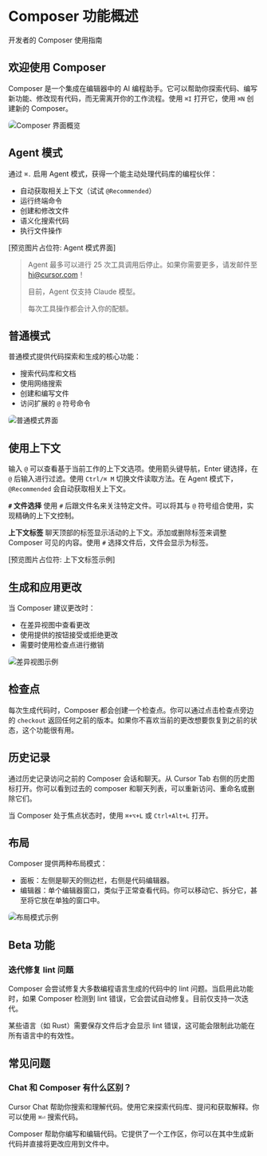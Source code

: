 # Composer 功能概述

开发者的 Composer 使用指南

## 欢迎使用 Composer

Composer 是一个集成在编辑器中的 AI 编程助手。它可以帮助你探索代码、编写新功能、修改现有代码，而无需离开你的工作流程。使用 `⌘I` 打开它，使用 `⌘N` 创建新的 Composer。

<img src="https://mintlify.s3.us-west-1.amazonaws.com/cursor/images/composer/empty-composer.png" style="max-width: 100%; border-radius: 8px;" alt="Composer 界面概览" />

## Agent 模式

通过 `⌘.` 启用 Agent 模式，获得一个能主动处理代码库的编程伙伴：

- 自动获取相关上下文（试试 `@Recommended`）
- 运行终端命令
- 创建和修改文件
- 语义化搜索代码
- 执行文件操作

[预览图片占位符: Agent 模式界面]

> Agent 最多可以进行 25 次工具调用后停止。如果你需要更多，请发邮件至 hi@cursor.com！
>
> 目前，Agent 仅支持 Claude 模型。
>
> 每次工具操作都会计入你的配额。

## 普通模式

普通模式提供代码探索和生成的核心功能：

- 搜索代码库和文档
- 使用网络搜索
- 创建和编写文件
- 访问扩展的 `@` 符号命令

<img src="https://mintlify.s3.us-west-1.amazonaws.com/cursor/images/context/@-symbols-basics.png" style="max-width: 100%; border-radius: 8px;" alt="普通模式界面" />

## 使用上下文

输入 `@` 可以查看基于当前工作的上下文选项。使用箭头键导航，Enter 键选择，在 `@` 后输入进行过滤。使用 `Ctrl/⌘ M` 切换文件读取方法。在 Agent 模式下，`@Recommended` 会自动获取相关上下文。

**`#` 文件选择**
使用 `#` 后跟文件名来关注特定文件。可以将其与 `@` 符号组合使用，实现精确的上下文控制。

**上下文标签**
聊天顶部的标签显示活动的上下文。添加或删除标签来调整 Composer 可见的内容。使用 `#` 选择文件后，文件会显示为标签。

[预览图片占位符: 上下文标签示例]

## 生成和应用更改

当 Composer 建议更改时：

- 在差异视图中查看更改
- 使用提供的按钮接受或拒绝更改
- 需要时使用检查点进行撤销

<img src="https://mintlify.s3.us-west-1.amazonaws.com/cursor/images/composer/checkpoints.png" style="max-width: 100%; border-radius: 8px;" alt="差异视图示例" />

## 检查点

每次生成代码时，Composer 都会创建一个检查点。你可以通过点击检查点旁边的 `checkout` 返回任何之前的版本。如果你不喜欢当前的更改想要恢复到之前的状态，这个功能很有用。

## 历史记录

通过历史记录访问之前的 Composer 会话和聊天。从 Cursor Tab 右侧的历史图标打开。你可以看到过去的 composer 和聊天列表，可以重新访问、重命名或删除它们。

当 Composer 处于焦点状态时，使用 `⌘+⌥+L` 或 `Ctrl+Alt+L` 打开。

## 布局

Composer 提供两种布局模式：

- 面板：左侧是聊天的侧边栏，右侧是代码编辑器。
- 编辑器：单个编辑器窗口，类似于正常查看代码。你可以移动它、拆分它，甚至将它放在单独的窗口中。

<img src="https://mintlify.s3.us-west-1.amazonaws.com/cursor/images/composer/iterate-on-lint.png" style="max-width: 100%; border-radius: 8px;" alt="布局模式示例" />

## Beta 功能

### 迭代修复 lint 问题

Composer 会尝试修复大多数编程语言生成的代码中的 lint 问题。当启用此功能时，如果 Composer 检测到 lint 错误，它会尝试自动修复。目前仅支持一次迭代。

某些语言（如 Rust）需要保存文件后才会显示 lint 错误，这可能会限制此功能在所有语言中的有效性。

## 常见问题

### Chat 和 Composer 有什么区别？

Cursor Chat 帮助你搜索和理解代码。使用它来探索代码库、提问和获取解释。你可以使用 `⌘⏎` 搜索代码。

Composer 帮助你编写和编辑代码。它提供了一个工作区，你可以在其中生成新代码并直接将更改应用到文件中。
